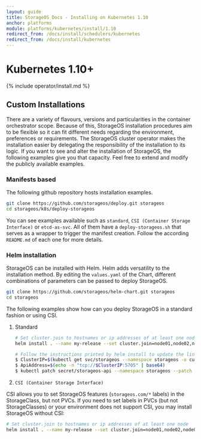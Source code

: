 ```yaml
---
layout: guide
title: StorageOS Docs - Installing on Kubernetes 1.10
anchor: platforms
module: platforms/kubernetes/install/1.10
redirect_from: /docs/install/schedulers/kubernetes
redirect_from: /docs/install/kubernetes
---
```


# Kubernetes 1.10+

{% include operator/install.md %}

## Custom Installations

There are a variety of flavours, versions and particularities in the container orchestrator scope.
Because of this, StorageOS installation procedures aim to be flexible so it can fit different needs
regarding the environment, preferences or requirements. The StorageOS cluster operator makes the
installation easier by delegating the responsibility of the installation to its logic. If you want
to see and alter the installation of StorageOS, the following examples give you that capacity. Feel
free to extend and modify the publicly available examples.

### Manifests based

The following github repository hosts installation examples.

```bash
git clone https://github.com/storageos/deploy.git storageos
cd storageos/k8s/deploy-storageos
```

You can see examples available such as `standard`, `CSI (Container Storage Interface)` or
`etcd-as-svc`. All of them have a `deploy-storageos.sh` that serves as a wrapper to trigger the
manifest creation. Follow the according `README.md` of each one for more details.

### Helm installation

StorageOS can be installed with Helm. Helm adds versatility to the installation method. By editing
the `values.yaml` of the Chart, different combinations of parameters can be passed to deploy
StorageOS.

```bash
git clone https://github.com/storageos/helm-chart.git storageos
cd storageos
```

The following examples show how can you deploy StorageOS in a standard fashion or using CSI.

1. Standard
    ```bash
    # Set cluster.join to hostnames or ip addresses of at least one node
    helm install . --name my-release --set cluster.join=node01,node02,node03

    # Follow the instructions printed by helm install to update the link between Kubernetes and StorageOS. They look like:
    $ ClusterIP=$(kubectl get svc/storageos --namespace storageos -o custom-columns=IP:spec.clusterIP --no-headers=true)
    $ ApiAddress=$(echo -n "tcp://$ClusterIP:5705" | base64)
    $ kubectl patch secret/storageos-api --namespace storageos --patch "{\"data\":{\"apiAddress\": \"$ApiAddress\"}}"
    ```

1. `CSI (Container Storage Interface)`

CSI allows you to set StorageOS features (`storageos.com/*` labels) in
the StorageClass, but not PVCs. If you need to set labels in PVCs (but not
StorageClasses) or your environment does not support CSI, you may install
StorageOS without CSI:

```bash
# Set cluster.join to hostnames or ip addresses of at least one node
helm install . --name my-release --set cluster.join=node01,node02,node03 --set csi.enable=true
```
